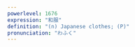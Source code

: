```yaml
---
powerlevel: 1676
expression: "和服"
definition: "(n) Japanese clothes; (P)"
pronunciation: "わふく"
---
```

